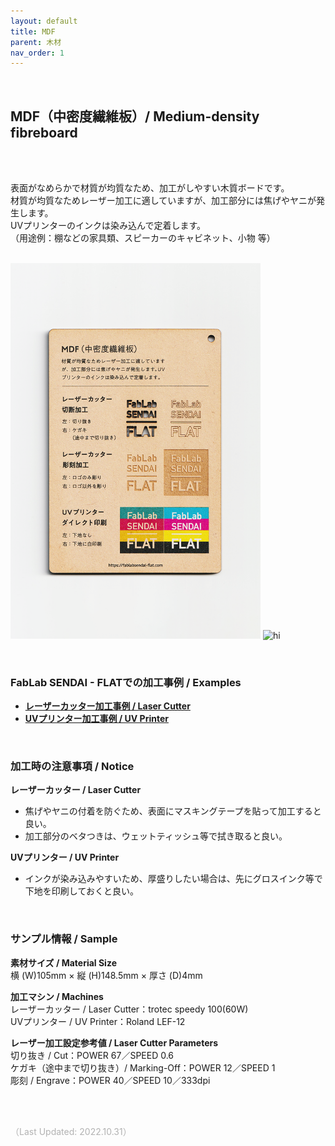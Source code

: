 ```yaml
---
layout: default
title: MDF
parent: 木材
nav_order: 1
---
```


<br>

## MDF（中密度繊維板）/ Medium-density fibreboard
<br><br>

表面がなめらかで材質が均質なため、加工がしやすい木質ボードです。<br>
材質が均質なためレーザー加工に適していますが、加工部分には焦げやヤニが発生します。<br>
UVプリンターのインクは染み込んで定着します。<br>
（用途例：棚などの家具類、スピーカーのキャビネット、小物 等）
<br>
<br>

<img src="assets/01_MDF_1.png" width="400" alt="hi" class="inline"/> <img src="assets/01_MDF_2.png" width="400" alt="hi" class="inline"/>

<br>

### **FabLab SENDAI - FLATでの加工事例 / Examples**

* [**レーザーカッター加工事例 / Laser Cutter**](https://www.flickr.com/search/?user_id=96175517%40N02&sort=date-taken-desc&safe_search=1&view_all=1&tags=mdflc)
* [**UVプリンター加工事例 / UV Printer**](https://www.flickr.com/search/?user_id=96175517%40N02&sort=date-taken-desc&safe_search=1&view_all=1&tags=mdfuv)

<br>

### **加工時の注意事項 / Notice**

**レーザーカッター / Laser Cutter**

* 焦げやヤニの付着を防ぐため、表面にマスキングテープを貼って加工すると良い。<br>
* 加工部分のベタつきは、ウェットティッシュ等で拭き取ると良い。<br>


**UVプリンター / UV Printer**

* インクが染み込みやすいため、厚盛りしたい場合は、先にグロスインク等で下地を印刷しておくと良い。<br>

<br>

### **サンプル情報 / Sample**

**素材サイズ / Material Size**<br>
横 (W)105mm × 縦 (H)148.5mm × 厚さ (D)4mm<br>

**加工マシン / Machines**<br>
レーザーカッター / Laser Cutter：trotec speedy 100(60W)<br>
UVプリンター / UV Printer：Roland LEF-12<br>

**レーザー加工設定参考値 / Laser Cutter Parameters**<br>
切り抜き / Cut：POWER 67／SPEED 0.6<br>
ケガキ（途中まで切り抜き）/ Marking-Off：POWER 12／SPEED 1<br>
彫刻 / Engrave：POWER 40／SPEED 10／333dpi<br>

<br><br>

<span style="color:#B2B2B2">
（Last Updated: 2022.10.31）
</span>
